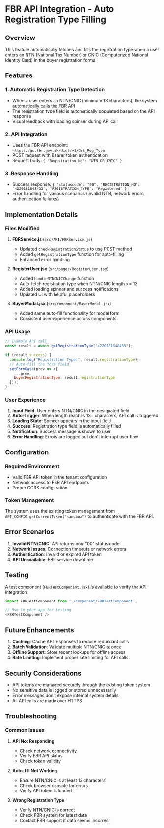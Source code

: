 # FBR API Integration - Auto Registration Type Filling

## Overview

This feature automatically fetches and fills the registration type when a user enters an NTN (National Tax Number) or CNIC (Computerized National Identity Card) in the buyer registration forms.

## Features

### 1. Automatic Registration Type Detection
- When a user enters an NTN/CNIC (minimum 13 characters), the system automatically calls the FBR API
- The registration type field is automatically populated based on the API response
- Visual feedback with loading spinner during API call

### 2. API Integration
- Uses the FBR API endpoint: `https://gw.fbr.gov.pk/dist/v1/Get_Reg_Type`
- POST request with Bearer token authentication
- Request body: `{ "Registration_No": "NTN_OR_CNIC" }`

### 3. Response Handling
- Success response: `{ "statuscode": "00", "REGISTRATION_NO": "4220181848433", "REGISTRATION_TYPE": "Registered" }`
- Error handling for various scenarios (invalid NTN, network errors, authentication failures)

## Implementation Details

### Files Modified

1. **FBRService.js** (`src/API/FBRService.js`)
   - Updated `checkRegistrationStatus` to use POST method
   - Added `getRegistrationType` function for auto-filling
   - Enhanced error handling

2. **RegisterUser.jsx** (`src/pages/RegisterUser.jsx`)
   - Added `handleNTNCNICChange` function
   - Auto-fetch registration type when NTN/CNIC length >= 13
   - Added loading spinner and success notifications
   - Updated UI with helpful placeholders

3. **BuyerModal.jsx** (`src/component/BuyerModal.jsx`)
   - Added same auto-fill functionality for modal form
   - Consistent user experience across components

### API Usage

```javascript
// Example API call
const result = await getRegistrationType("4220181848433");

if (result.success) {
  console.log("Registration Type:", result.registrationType);
  // Auto-fill the form field
  setFormData(prev => ({ 
    ...prev, 
    buyerRegistrationType: result.registrationType 
  }));
}
```

### User Experience

1. **Input Field**: User enters NTN/CNIC in the designated field
2. **Auto-Trigger**: When length reaches 13+ characters, API call is triggered
3. **Loading State**: Spinner appears in the input field
4. **Success**: Registration type field is automatically filled
5. **Notification**: Success message is shown to user
6. **Error Handling**: Errors are logged but don't interrupt user flow

## Configuration

### Required Environment
- Valid FBR API token in the tenant configuration
- Network access to FBR API endpoints
- Proper CORS configuration

### Token Management
The system uses the existing token management from `API_CONFIG.getCurrentToken("sandbox")` to authenticate with the FBR API.

## Error Scenarios

1. **Invalid NTN/CNIC**: API returns non-"00" status code
2. **Network Issues**: Connection timeouts or network errors
3. **Authentication**: Invalid or expired API token
4. **API Unavailable**: FBR service downtime

## Testing

A test component (`FBRTestComponent.jsx`) is available to verify the API integration:

```javascript
import FBRTestComponent from './component/FBRTestComponent';

// Use in your app for testing
<FBRTestComponent />
```

## Future Enhancements

1. **Caching**: Cache API responses to reduce redundant calls
2. **Batch Validation**: Validate multiple NTN/CNIC at once
3. **Offline Support**: Store recent lookups for offline access
4. **Rate Limiting**: Implement proper rate limiting for API calls

## Security Considerations

- API tokens are managed securely through the existing token system
- No sensitive data is logged or stored unnecessarily
- Error messages don't expose internal system details
- All API calls are made over HTTPS

## Troubleshooting

### Common Issues

1. **API Not Responding**
   - Check network connectivity
   - Verify FBR API status
   - Check token validity

2. **Auto-fill Not Working**
   - Ensure NTN/CNIC is at least 13 characters
   - Check browser console for errors
   - Verify API token is loaded

3. **Wrong Registration Type**
   - Verify NTN/CNIC is correct
   - Check FBR system for latest data
   - Contact FBR support if data seems incorrect
